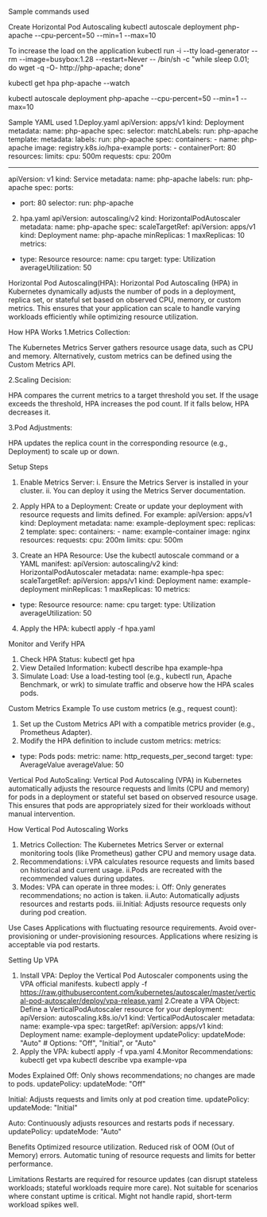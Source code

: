 Sample commands used

Create Horizontal Pod Autoscaling
kubectl autoscale deployment php-apache --cpu-percent=50 --min=1 --max=10

To increase the load on the application
kubectl run -i --tty load-generator --rm --image=busybox:1.28 --restart=Never -- /bin/sh -c "while sleep 0.01; do wget -q -O- http://php-apache; done"

kubectl get hpa php-apache --watch

kubectl autoscale deployment php-apache --cpu-percent=50 --min=1 --max=10

Sample YAML used
1.Deploy.yaml
apiVersion: apps/v1
kind: Deployment
metadata:
name: php-apache
spec:
selector:
matchLabels:
run: php-apache
template:
metadata:
labels:
run: php-apache
spec:
containers: - name: php-apache
image: registry.k8s.io/hpa-example
ports: - containerPort: 80
resources:
limits:
cpu: 500m
requests:
cpu: 200m

---

apiVersion: v1
kind: Service
metadata:
name: php-apache
labels:
run: php-apache
spec:
ports:

- port: 80
  selector:
  run: php-apache

2. hpa.yaml
   apiVersion: autoscaling/v2
   kind: HorizontalPodAutoscaler
   metadata:
   name: php-apache
   spec:
   scaleTargetRef:
   apiVersion: apps/v1
   kind: Deployment
   name: php-apache
   minReplicas: 1
   maxReplicas: 10
   metrics:

- type: Resource
  resource:
  name: cpu
  target:
  type: Utilization
  averageUtilization: 50

Horizontal Pod Autoscaling(HPA):
Horizontal Pod Autoscaling (HPA) in Kubernetes dynamically adjusts the number of pods in a deployment, replica set, or stateful set based on observed CPU, memory, or custom metrics. This ensures that your application can scale to handle varying workloads efficiently while optimizing resource utilization.

How HPA Works
1.Metrics Collection:

The Kubernetes Metrics Server gathers resource usage data, such as CPU and memory.
Alternatively, custom metrics can be defined using the Custom Metrics API.

2.Scaling Decision:

HPA compares the current metrics to a target threshold you set.
If the usage exceeds the threshold, HPA increases the pod count. If it falls below, HPA decreases it.

3.Pod Adjustments:

HPA updates the replica count in the corresponding resource (e.g., Deployment) to scale up or down.

Setup Steps

1. Enable Metrics Server:
   i. Ensure the Metrics Server is installed in your cluster.
   ii. You can deploy it using the Metrics Server documentation.
2. Apply HPA to a Deployment: Create or update your deployment with resource requests and limits defined. For example:
   apiVersion: apps/v1
   kind: Deployment
   metadata:
   name: example-deployment
   spec:
   replicas: 2
   template:
   spec:
   containers: - name: example-container
   image: nginx
   resources:
   requests:
   cpu: 200m
   limits:
   cpu: 500m

3. Create an HPA Resource: Use the kubectl autoscale command or a YAML manifest:
   apiVersion: autoscaling/v2
   kind: HorizontalPodAutoscaler
   metadata:
   name: example-hpa
   spec:
   scaleTargetRef:
   apiVersion: apps/v1
   kind: Deployment
   name: example-deployment
   minReplicas: 1
   maxReplicas: 10
   metrics:

- type: Resource
  resource:
  name: cpu
  target:
  type: Utilization
  averageUtilization: 50

4. Apply the HPA:
   kubectl apply -f hpa.yaml

Monitor and Verify HPA

1. Check HPA Status:
   kubectl get hpa
2. View Detailed Information:
   kubectl describe hpa example-hpa
3. Simulate Load: Use a load-testing tool (e.g., kubectl run, Apache Benchmark, or wrk) to simulate traffic and observe how the HPA scales pods.

Custom Metrics Example
To use custom metrics (e.g., request count):

1. Set up the Custom Metrics API with a compatible metrics provider (e.g., Prometheus Adapter).
2. Modify the HPA definition to include custom metrics:
   metrics:

- type: Pods
  pods:
  metric:
  name: http_requests_per_second
  target:
  type: AverageValue
  averageValue: 50

Vertical Pod AutoScaling:
Vertical Pod Autoscaling (VPA) in Kubernetes automatically adjusts the resource requests and limits (CPU and memory) for pods in a deployment or stateful set based on observed resource usage. This ensures that pods are appropriately sized for their workloads without manual intervention.

How Vertical Pod Autoscaling Works

1. Metrics Collection:
   The Kubernetes Metrics Server or external monitoring tools (like Prometheus) gather CPU and memory usage data.
2. Recommendations:
   i.VPA calculates resource requests and limits based on historical and current usage.
   ii.Pods are recreated with the recommended values during updates.
3. Modes: VPA can operate in three modes:
   i. Off: Only generates recommendations; no action is taken.
   ii.Auto: Automatically adjusts resources and restarts pods.
   iii.Initial: Adjusts resource requests only during pod creation.

Use Cases
Applications with fluctuating resource requirements.
Avoid over-provisioning or under-provisioning resources.
Applications where resizing is acceptable via pod restarts.

Setting Up VPA

1. Install VPA:
   Deploy the Vertical Pod Autoscaler components using the VPA official manifests.
   kubectl apply -f https://raw.githubusercontent.com/kubernetes/autoscaler/master/vertical-pod-autoscaler/deploy/vpa-release.yaml
   2.Create a VPA Object: Define a VerticalPodAutoscaler resource for your deployment:
   apiVersion: autoscaling.k8s.io/v1
   kind: VerticalPodAutoscaler
   metadata:
   name: example-vpa
   spec:
   targetRef:
   apiVersion: apps/v1
   kind: Deployment
   name: example-deployment
   updatePolicy:
   updateMode: "Auto" # Options: "Off", "Initial", or "Auto"
2. Apply the VPA:
   kubectl apply -f vpa.yaml
   4.Monitor Recommendations:
   kubectl get vpa
   kubectl describe vpa example-vpa

Modes Explained
Off: Only shows recommendations; no changes are made to pods.
updatePolicy:
updateMode: "Off"

Initial: Adjusts requests and limits only at pod creation time.
updatePolicy:
updateMode: "Initial"

Auto: Continuously adjusts resources and restarts pods if necessary.
updatePolicy:
updateMode: "Auto"

Benefits
Optimized resource utilization.
Reduced risk of OOM (Out of Memory) errors.
Automatic tuning of resource requests and limits for better performance.

Limitations
Restarts are required for resource updates (can disrupt stateless workloads; stateful workloads require more care).
Not suitable for scenarios where constant uptime is critical.
Might not handle rapid, short-term workload spikes well.
